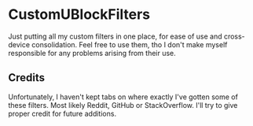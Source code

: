 # CustomUBlockFilters
Just putting all my custom filters in one place, for ease of use and cross-device consolidation. Feel free to use them, tho I don't make myself responsible for any problems arising from their use.

## Credits
Unfortunately, I haven't kept tabs on where exactly I've gotten some of these filters. Most likely Reddit, GitHub or StackOverflow. I'll try to give proper credit for future additions.
